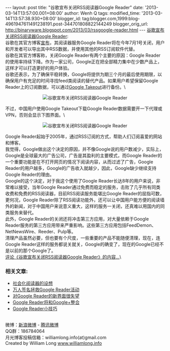--- layout: post title: "谷歌宣布关闭RSS阅读器Google Reader" date:
'2013-03-14T13:57:00.001+08:00' author: Wenh Q tags: modified\_time:
'2013-03-14T13:57:38.930+08:00' blogger\_id:
tag:blogger.com,1999:blog-4961947611491238191.post-344701808822144249
blogger\_orig\_url:
http://binaryware.blogspot.com/2013/03/rssgoogle-reader.html ---
[谷歌宣布关闭RSS阅读器Google
Reader](http://www.williamlong.info/archives/3405.html):\
谷歌在其官方博客[宣布](http://googlereader.blogspot.com/2013/03/powering-down-google-reader.html)，其阅读器服务Google
Reader将在今年7月1号关闭，用户和开发者可以导出其中RSS数据，并使用其他的RSS订阅软件代替。\
谷歌在其官方博客称，关闭Google Reader有两个主要的原因：Google
Reader的使用率持续下降。作为一家公司，Google正在把全部精力集中在少数产品上，这样才可以打造更好的用户体验。\
谷歌还表示，为了确保平稳转换，Google将提供为期三个月的最后使用期限，以确保用户有充足的时间寻找feed类阅读的替代产品。如果用户希望保留Google
Reader上的订阅数据，可以通过[Google
Takeout](https://www.google.com/takeout/?pli=1)进行备份。\

<div style="text-align: center;">

![谷歌宣布关闭RSS阅读器Google
Reader](http://download.williamlong.info/upload/3405_1.jpg)

</div>

不过，中国用户使用Google Takeout下载Google
Reader数据需要开一下代理或VPN，否则会显示下图界面。\

<div style="text-align: center;">

![谷歌宣布关闭RSS阅读器Google
Reader](http://download.williamlong.info/upload/3405_2.jpg)

</div>

Google
Reader起始于2005年，通过RSS订阅的方式，帮助人们订阅喜爱的网站和博客。\
我觉得，Google做出这个决定的原因，并不像Google说的用户数减少，实际上，Google是全球最大的广告公司，广告是其盈利的主要模式，而Google
Reader的一个重要功能是在不打开网页的情况下阅读内容，从而过滤了广告，Google
Reader的用户越多，Google的广告收入就越少，因此，Google缺少继续支持Google
Reader的理由。\
Google的这个决定，对于我这个使用了Google
Reader长达8年的用户来说，非常难以接受，当年Google
Reader通过免费而稳定的服务，击败了几乎所有同类收费和免费的RSS阅读器，目前RSS阅读服务能堪比Google
Reader的屈指可数，更何况，Google
Reader除了RSS阅读功能外，还可以让中国用户能方便的阅读墙外的新闻，对于中国用户来说意义重大，这样的服务一关闭，还真难以用国内的同类服务来替代。\
此外，Google Reader的关闭还将冲击第三方应用，对大量依赖于Google
Reader服务的第三方应用带来严重影响。这些第三方应用包括FeedDemon、NetNewsWire、Reeder、Pulp等。\
清理产品虽然必要，但也要有个尺度，一些重要的产品不能随便清理，现在，连Google
Reader这样的服务都说关就关，Google的确变了，现在的Google已经不是以前的那个Google了。\
[评论《谷歌宣布关闭RSS阅读器Google
Reader》的内容...](http://www.williamlong.info/archives/3405.html)\

### 相关文章:

-   [社会化阅读器的设想](http://www.williamlong.info/archives/3038.html)
-   [万人签名拯救Google
    Reader活动](http://www.williamlong.info/archives/2872.html)
-   [对Google
    Reader的新界面很失望](http://www.williamlong.info/archives/2871.html)
-   [Google
    Reader将和Google+整合](http://www.williamlong.info/archives/2855.html)
-   [Google
    Reader小技巧](http://www.williamlong.info/archives/2323.html)

\
微博：[新浪微博](http://weibo.com/williamlong) -
[腾讯微博](http://t.qq.com/williamlong)\
QQ群：186784064\
月光博客投稿信箱：williamlong.info(at)gmail.com\
Created by William Long www.williamlong.info
